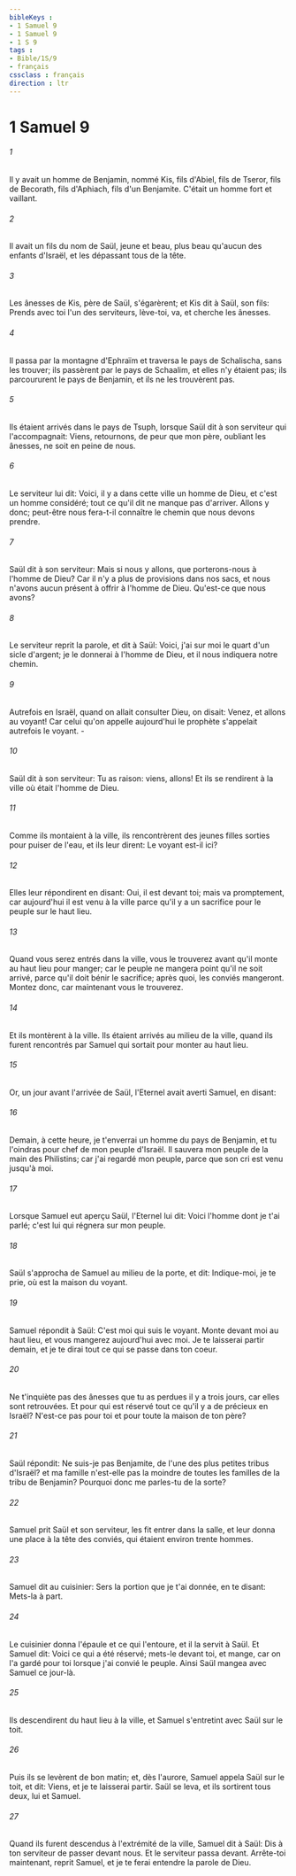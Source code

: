 ```yaml
---
bibleKeys : 
- 1 Samuel 9
- 1 Samuel 9
- 1 S 9
tags : 
- Bible/1S/9
- français
cssclass : français
direction : ltr
---
```


# 1 Samuel 9

###### 1
Il y avait un homme de Benjamin, nommé Kis, fils d'Abiel, fils de Tseror, fils de Becorath, fils d'Aphiach, fils d'un Benjamite. C'était un homme fort et vaillant.
###### 2
Il avait un fils du nom de Saül, jeune et beau, plus beau qu'aucun des enfants d'Israël, et les dépassant tous de la tête.
###### 3
Les ânesses de Kis, père de Saül, s'égarèrent; et Kis dit à Saül, son fils: Prends avec toi l'un des serviteurs, lève-toi, va, et cherche les ânesses.
###### 4
Il passa par la montagne d'Ephraïm et traversa le pays de Schalischa, sans les trouver; ils passèrent par le pays de Schaalim, et elles n'y étaient pas; ils parcoururent le pays de Benjamin, et ils ne les trouvèrent pas.
###### 5
Ils étaient arrivés dans le pays de Tsuph, lorsque Saül dit à son serviteur qui l'accompagnait: Viens, retournons, de peur que mon père, oubliant les ânesses, ne soit en peine de nous.
###### 6
Le serviteur lui dit: Voici, il y a dans cette ville un homme de Dieu, et c'est un homme considéré; tout ce qu'il dit ne manque pas d'arriver. Allons y donc; peut-être nous fera-t-il connaître le chemin que nous devons prendre.
###### 7
Saül dit à son serviteur: Mais si nous y allons, que porterons-nous à l'homme de Dieu? Car il n'y a plus de provisions dans nos sacs, et nous n'avons aucun présent à offrir à l'homme de Dieu. Qu'est-ce que nous avons?
###### 8
Le serviteur reprit la parole, et dit à Saül: Voici, j'ai sur moi le quart d'un sicle d'argent; je le donnerai à l'homme de Dieu, et il nous indiquera notre chemin.
###### 9
Autrefois en Israël, quand on allait consulter Dieu, on disait: Venez, et allons au voyant! Car celui qu'on appelle aujourd'hui le prophète s'appelait autrefois le voyant. -
###### 10
Saül dit à son serviteur: Tu as raison: viens, allons! Et ils se rendirent à la ville où était l'homme de Dieu.
###### 11
Comme ils montaient à la ville, ils rencontrèrent des jeunes filles sorties pour puiser de l'eau, et ils leur dirent: Le voyant est-il ici?
###### 12
Elles leur répondirent en disant: Oui, il est devant toi; mais va promptement, car aujourd'hui il est venu à la ville parce qu'il y a un sacrifice pour le peuple sur le haut lieu.
###### 13
Quand vous serez entrés dans la ville, vous le trouverez avant qu'il monte au haut lieu pour manger; car le peuple ne mangera point qu'il ne soit arrivé, parce qu'il doit bénir le sacrifice; après quoi, les conviés mangeront. Montez donc, car maintenant vous le trouverez.
###### 14
Et ils montèrent à la ville. Ils étaient arrivés au milieu de la ville, quand ils furent rencontrés par Samuel qui sortait pour monter au haut lieu.
###### 15
Or, un jour avant l'arrivée de Saül, l'Eternel avait averti Samuel, en disant:
###### 16
Demain, à cette heure, je t'enverrai un homme du pays de Benjamin, et tu l'oindras pour chef de mon peuple d'Israël. Il sauvera mon peuple de la main des Philistins; car j'ai regardé mon peuple, parce que son cri est venu jusqu'à moi.
###### 17
Lorsque Samuel eut aperçu Saül, l'Eternel lui dit: Voici l'homme dont je t'ai parlé; c'est lui qui régnera sur mon peuple.
###### 18
Saül s'approcha de Samuel au milieu de la porte, et dit: Indique-moi, je te prie, où est la maison du voyant.
###### 19
Samuel répondit à Saül: C'est moi qui suis le voyant. Monte devant moi au haut lieu, et vous mangerez aujourd'hui avec moi. Je te laisserai partir demain, et je te dirai tout ce qui se passe dans ton coeur.
###### 20
Ne t'inquiète pas des ânesses que tu as perdues il y a trois jours, car elles sont retrouvées. Et pour qui est réservé tout ce qu'il y a de précieux en Israël? N'est-ce pas pour toi et pour toute la maison de ton père?
###### 21
Saül répondit: Ne suis-je pas Benjamite, de l'une des plus petites tribus d'Israël? et ma famille n'est-elle pas la moindre de toutes les familles de la tribu de Benjamin? Pourquoi donc me parles-tu de la sorte?
###### 22
Samuel prit Saül et son serviteur, les fit entrer dans la salle, et leur donna une place à la tête des conviés, qui étaient environ trente hommes.
###### 23
Samuel dit au cuisinier: Sers la portion que je t'ai donnée, en te disant: Mets-la à part.
###### 24
Le cuisinier donna l'épaule et ce qui l'entoure, et il la servit à Saül. Et Samuel dit: Voici ce qui a été réservé; mets-le devant toi, et mange, car on l'a gardé pour toi lorsque j'ai convié le peuple. Ainsi Saül mangea avec Samuel ce jour-là.
###### 25
Ils descendirent du haut lieu à la ville, et Samuel s'entretint avec Saül sur le toit.
###### 26
Puis ils se levèrent de bon matin; et, dès l'aurore, Samuel appela Saül sur le toit, et dit: Viens, et je te laisserai partir. Saül se leva, et ils sortirent tous deux, lui et Samuel.
###### 27
Quand ils furent descendus à l'extrémité de la ville, Samuel dit à Saül: Dis à ton serviteur de passer devant nous. Et le serviteur passa devant. Arrête-toi maintenant, reprit Samuel, et je te ferai entendre la parole de Dieu.
